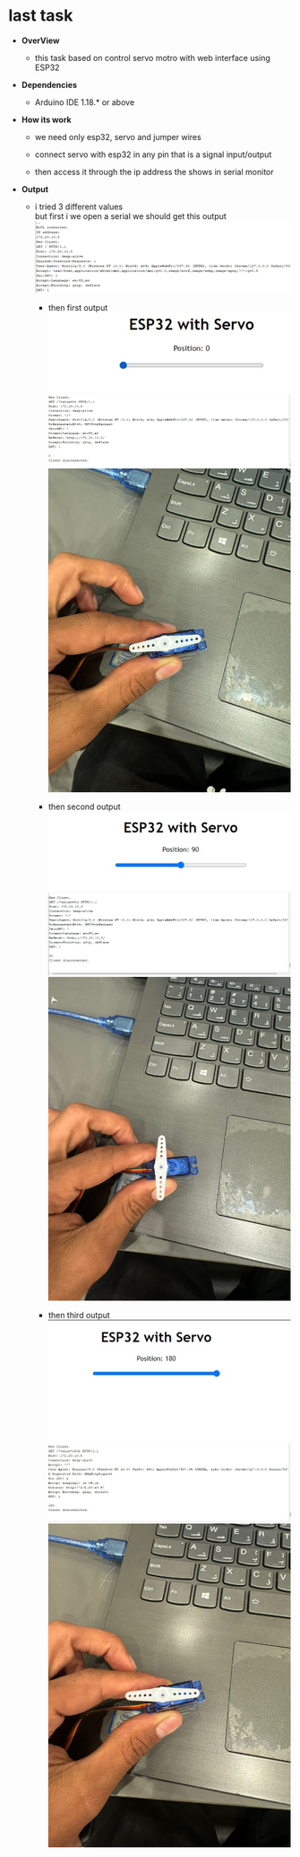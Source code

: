 # last task  

* **OverView** 
    * this task based on control servo motro with web interface using ESP32

* **Dependencies**
    * Arduino IDE 1.18.* or above

* **How its work**
    * we need only esp32, servo and jumper wires
    
    * connect servo with esp32 in any pin that is a signal input/output
    * then access it through the ip address the shows in serial monitor

* **Output**
    * i tried 3 different values  
    but first i we open a serial we should get this output  
    ![photo](./start.jpg)  
        * then first output  
        ![photo](./img0.jpg)  
        ![photo](./imgR0.jpg)  
        ![photo](./img0R.jpg)  

        * then second output  
        ![photo](./img90.jpg)  
        ![photo](./imgR90.jpg)  
        ![photo](./img90R.jpg)  

        * then third output  
        ![photo](./img180.jpg)  
        ![photo](./imgR180.jpg)  
        ![photo](./img180R.jpg)
